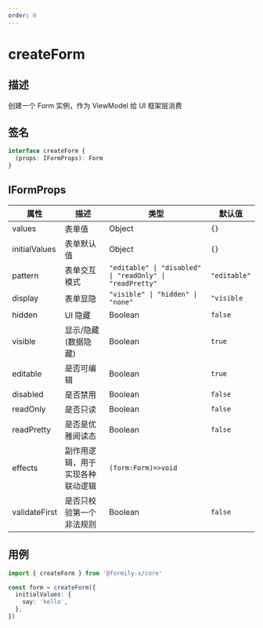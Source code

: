 ```yaml
---
order: 0
---
```


# createForm

## 描述

创建一个 Form 实例，作为 ViewModel 给 UI 框架层消费

## 签名

```ts
interface createForm {
  (props: IFormProps): Form
}
```

## IFormProps

| 属性          | 描述                             | 类型                                                     | 默认值       |
| ------------- | -------------------------------- | -------------------------------------------------------- | ------------ |
| values        | 表单值                           | Object                                                   | `{}`         |
| initialValues | 表单默认值                       | Object                                                   | `{}`         |
| pattern       | 表单交互模式                     | `"editable" \| "disabled" \| "readOnly" \| "readPretty"` | `"editable"` |
| display       | 表单显隐                         | `"visible" \| "hidden" \| "none"`                        | `"visible`   |
| hidden        | UI 隐藏                          | Boolean                                                  | `false`      |
| visible       | 显示/隐藏(数据隐藏)              | Boolean                                                  | `true`       |
| editable      | 是否可编辑                       | Boolean                                                  | `true`       |
| disabled      | 是否禁用                         | Boolean                                                  | `false`      |
| readOnly      | 是否只读                         | Boolean                                                  | `false`      |
| readPretty    | 是否是优雅阅读态                 | Boolean                                                  | `false`      |
| effects       | 副作用逻辑，用于实现各种联动逻辑 | `(form:Form)=>void`                                      |              |
| validateFirst | 是否只校验第一个非法规则         | Boolean                                                  | `false`      |

## 用例

```ts
import { createForm } from '@formily-x/core'

const form = createForm({
  initialValues: {
    say: 'hello',
  },
})
```

